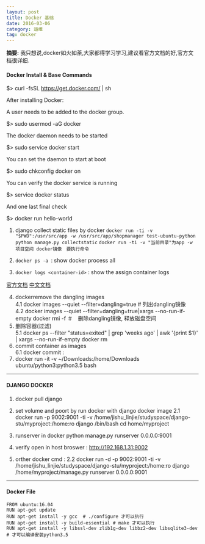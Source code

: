 ```yaml
---
layout: post
title: Docker 基础
date: 2016-03-06
category: 运维
tag: docker 
---
```


**摘要:**
我只想说,docker如火如荼,大家都得学习学习,建议看官方文档的好,官方文档很详细.


#### Docker Install & Base Commands

$> curl -fsSL https://get.docker.com/ | sh

After installing Docker:

A user needs to be added to the docker group.

$> sudo usermod -aG docker

The docker daemon needs to be started

$> sudo service docker start

You can set the daemon to start at boot

$> sudo chkconfig docker on

You can verify the docker service is running

$> service docker status

And one last final check

$> docker run hello-world


1. django collect static files by docker 
   `docker run -ti -v "$PWD":/usr/src/app -w /usr/src/app/shopmanager test-ubuntu-python python manage.py collectstatic`
   `docker run -ti -v "当前目录"为app -w 项目空间 docker镜像　要执行命令`

2. `docker ps -a `:  show docker process all

3. `docker logs <container-id>` : show the assign container logs

[官方文档](https://docs.docker.com/)
[中文文档](http://www.docker.org.cn/book/docker.html)

4. dockerremove the dangling images  
4.1 docker images --quiet --filter=dangling=true  # 列出dangling镜像   
4.2 docker images --quiet --filter=dangling=true|xargs --no-run-if-empty docker rmi -f  ＃　删除dangling镜像, 释放磁盘空间
5. 删除容器(过滤)  
  5.1 docker ps --filter "status=exited" | grep 'weeks ago' | awk '{print $1}' | xargs --no-run-if-empty docker rm
6. commit container as images  
  6.1 docker commit <container-id> <repo-name>:<tag>
7. docker run -it -v ~/Downloads:/home/Downloads ubuntu/python3:python3.5 bash
---

#### DJANGO DOCKER

1. docker pull django
2. set volume and poort by run docker with django docker image
2.1 docker run -p 9002:9001 -ti -v /home/jishu_linjie/studyspace/django-stu/myproject:/home:ro django /bin/bash
cd home/myproject
3. runserver in docker
python manage.py runserver 0.0.0.0:9001
4. verify 
open in host broswer : http://192.168.1.31:9002  

5. orther docker cmd : 2.2 docker run -d -p 9002:9001 -ti -v /home/jishu_linjie/studyspace/django-stu/myproject:/home:ro django /home/myproject/manage.py runserver 0.0.0.0:9001


---
#### Docker File

```
FROM ubuntu:16.04
RUN apt-get update
RUN apt-get install -y gcc  # ./configure 才可以执行
RUN apt-get install -y build-essential # make 才可以执行
RUN apt-get install -y libssl-dev zlib1g-dev libbz2-dev libsqlite3-dev # 才可以编译安装python3.5
```
